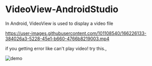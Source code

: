# VideoView-AndroidStudio

In Android, VideoView is used to display a video file


https://user-images.githubusercontent.com/101108540/166226133-384026a3-5228-45e1-b660-4766b8219003.mp4




if you getting error like can't play video! try this.,









![demo](https://user-images.githubusercontent.com/101108540/166226251-566f3a26-82a3-415e-9d83-28f7041bf3f3.png)




